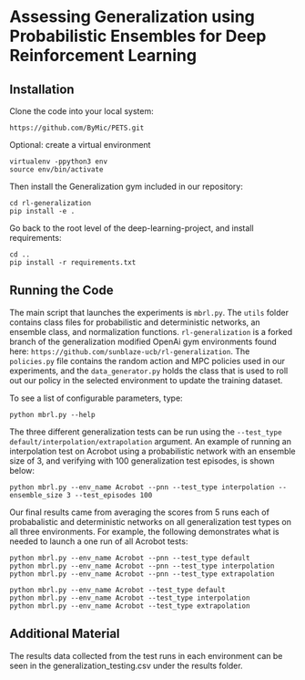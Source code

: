 # Assessing Generalization using Probabilistic Ensembles for Deep Reinforcement Learning

## Installation

Clone the code into your local system:
```
https://github.com/ByMic/PETS.git
```

Optional: create a virtual environment
```
virtualenv -ppython3 env
source env/bin/activate
```

Then install the Generalization gym included in our repository:
```
cd rl-generalization
pip install -e .
```

Go back to the root level of the deep-learning-project, and install requirements:
```
cd ..
pip install -r requirements.txt
```

## Running the Code
The main script that launches the experiments is ```mbrl.py```. The ```utils``` folder contains class files for probabilistic and deterministic networks, an ensemble class, and normalization functions. ```rl-generalization``` is a forked branch of the generalization modified OpenAi gym environments found here: ``` https://github.com/sunblaze-ucb/rl-generalization ```. The ```policies.py``` file contains the random action and MPC policies used in our experiments, and the ```data_generator.py``` holds the class that is used to roll out our policy in the selected environment to update the training dataset.

To see a list of configurable parameters, type:
```
python mbrl.py --help
```

The three different generalization tests can be run using the ```--test_type default/interpolation/extrapolation``` argument. An example of running an interpolation test on Acrobot using a probabilistic network with an ensemble size of 3, and verifying with 100 generalization test episodes, is shown below:
```
python mbrl.py --env_name Acrobot --pnn --test_type interpolation --ensemble_size 3 --test_episodes 100
```

Our final results came from averaging the scores from 5 runs each of probabalistic and deterministic networks on all generalization test types on all three environments. For example, the following demonstrates what is needed to launch a one run of all Acrobot tests:
```
python mbrl.py --env_name Acrobot --pnn --test_type default
python mbrl.py --env_name Acrobot --pnn --test_type interpolation
python mbrl.py --env_name Acrobot --pnn --test_type extrapolation

python mbrl.py --env_name Acrobot --test_type default
python mbrl.py --env_name Acrobot --test_type interpolation
python mbrl.py --env_name Acrobot --test_type extrapolation
```

## Additional Material
The results data collected from the test runs in each environment can be seen in the generalization_testing.csv under the results folder.




